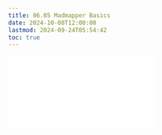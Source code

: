 ```yaml
---
title: 06.05 Madmapper Basics
date: 2024-10-08T12:00:00
lastmod: 2024-09-24T05:54:42
toc: true
---
```


![Link to included file content](../../../../video/madmapper-basics.md)
